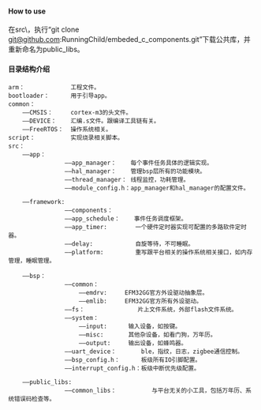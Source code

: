#### How to use

在src\，执行“git clone git@github.com:RunningChild/embeded_c_components.git”下载公共库，并重新命名为public_libs。

#### 目录结构介绍

	
	arm：             工程文件。
	bootloader：      用于引导app。
	common：
	    ——CMSIS：     cortex-m3的头文件。
	    ——DEVICE：    汇编.s文件。跟编译工具链有关。    
	    ——FreeRTOS：  操作系统相关。 
	script：          实现烧录相关脚本。
	src： 
	    ——app： 	  
		    	    ——app_manager：    每个事件任务具体的逻辑实现。
		    		——hal_manager：    管理bsp层所有的功能模块。
		    		——thread_manager： 线程监控，功耗管理。
		    		——module_config.h：app_manager和hal_manager的配置文件。 			
	
	    ——framework:
	    	        ——components：
	    			——app_schedule：    事件任务调度框架。
	   			    ——app_timer:        一个硬件定时器实现可配置的多路软件定时器。
	    			——delay:            自旋等待，不可睡眠。 
	    			——platform:         重写跟平台相关的操作系统相关接口，如内存管理，睡眠管理。  
	
	    ——bsp：
		    		——common：
		    			——emdrv:     EFM32GG官方外设驱动抽象层。
		    			——emlib:     EFM32GG官方所有外设驱动。 
		    		——fs：               片上文件系统，外部flash文件系统。     
		    		——system：
		    			——input:      输入设备，如按键。
		    			——misc:       其他杂设备，如看门狗，万年历。
		    			——output:     输出设备，如蜂鸣器。
		    		——uart_device：       ble，指纹，日志，zigbee通信控制。
		    		——bsp_config.h：      板级所有IO引脚配置。
		    		——interrupt_config.h：板级中断优先级配置。
	
	    ——public_libs:
	    		    ——common_libs：          与平台无关的小工具，包括万年历、系统错误码检查等。
